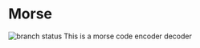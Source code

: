 # Morse

![branch status](https://github.com/NiharikaKaria/Morse/workflows/CI/badge.svg)
This is a morse code encoder decoder
